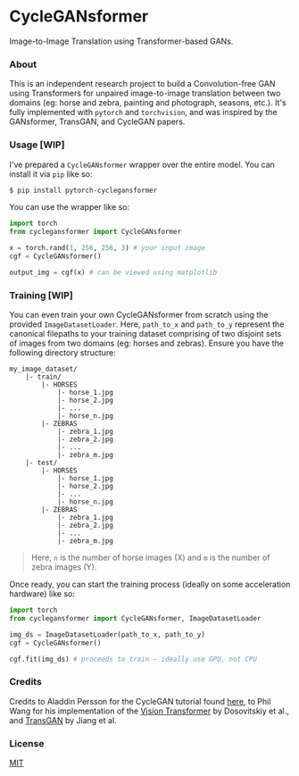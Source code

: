 # CycleGANsformer
Image-to-Image Translation using Transformer-based GANs.

### About
This is an independent research project to build a Convolution-free GAN using Transformers for unpaired image-to-image translation between two domains (eg: horse and zebra, painting and photograph, seasons, etc.). It's fully implemented with `pytorch` and `torchvision`, and was inspired by the GANsformer, TransGAN, and CycleGAN papers.

### Usage [WIP]
I've prepared a `CycleGANsformer` wrapper over the entire model. You can install it via `pip` like so:

```bash
$ pip install pytorch-cyclegansformer
```

You can use the wrapper like so:

```python
import torch
from cyclegansformer import CycleGANsformer

x = torch.rand(1, 256, 256, 3) # your input image
cgf = CycleGANsformer()

output_img = cgf(x) # can be viewed using matplotlib
```

### Training [WIP]
You can even train your own CycleGANsformer from scratch using the provided `ImageDatasetLoader`. Here, `path_to_x` and `path_to_y` represent the canonical filepaths to your training dataset comprising of two disjoint sets of images from two domains (eg: horses and zebras). Ensure you have the following directory structure:

```
my_image_dataset/
    |- train/
        |- HORSES
            |- horse_1.jpg
            |- horse_2.jpg
            |- ...
            |- horse_n.jpg
        |- ZEBRAS
            |- zebra_1.jpg
            |- zebra_2.jpg
            |- ...
            |- zebra_m.jpg
    |- test/
        |- HORSES
            |- horse_1.jpg
            |- horse_2.jpg
            |- ...
            |- horse_n.jpg
        |- ZEBRAS
            |- zebra_1.jpg
            |- zebra_2.jpg
            |- ...
            |- zebra_m.jpg
```

> Here, `n` is the number of horse images (X) and `m` is the number of zebra images (Y). 

Once ready, you can start the training process (ideally on some acceleration hardware) like so:

```python
import torch
from cyclegansformer import CycleGANsformer, ImageDatasetLoader

img_ds = ImageDatasetLoader(path_to_x, path_to_y)
cgf = CycleGANsformer()

cgf.fit(img_ds) # proceeds to train – ideally use GPU, not CPU
```

### Credits
Credits to Aladdin Persson for the CycleGAN tutorial found [here](https://www.youtube.com/watch?v=4LktBHGCNfw), to Phil Wang for his implementation of the [Vision Transformer](https://github.com/lucidrains/vit-pytorch/blob/main/vit_pytorch/vit.py) by Dosovitskiy et al., and [TransGAN](https://arxiv.org/abs/2102.07074) by Jiang et al.

### License
[MIT](https://github.com/rish-16/CycleGANsformer/blob/rish-dev/LICENSE)
